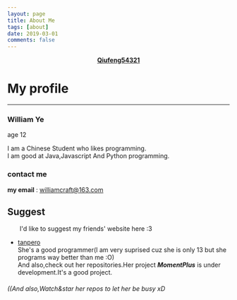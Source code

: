 ```yaml
---
layout: page
title: About Me
tags: [about]
date: 2019-03-01
comments: false
---
```

    
<center><a href="http://qiufeng54321.github.io"><b>Qiufeng54321</b></a> </center>

# My profile
--------
### **William Ye**  
age 12  
  
I am a Chinese Student who likes programming.  
I am good at Java,Javascript And Python programming.  
### contact me
**my email** : <williamcraft@163.com>  


## Suggest  
&emsp;&emsp;I'd like to suggest my friends' website here :3  
+ [tanpero](https://tanpero.github.io)  
She's a good programmer(I am very suprised cuz she is only 13 but she programs way better than me :O)  
And also,check out her repositories.Her project ***MomentPlus*** is under development.It's a good project.  
###### ((And also,Watch&star her repos to let her be busy xD
